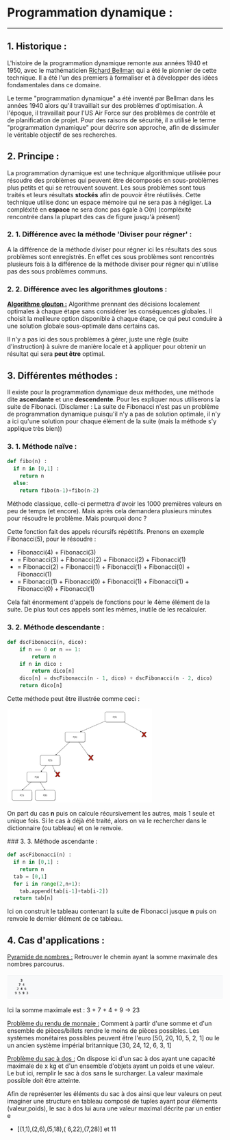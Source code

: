 # Programmation dynamique :

------

## 1. Historique :

L'histoire de la programmation dynamique remonte aux années 1940 et  1950, avec le mathématicien [Richard Bellman](https://fr.wikipedia.org/wiki/Richard_Bellman)  qui a été le pionnier de  cette technique. Il a été l'un des premiers à formaliser et à développer des idées fondamentales dans ce domaine.

Le terme "programmation dynamique" a été inventé par Bellman dans les  années 1940 alors qu'il travaillait sur des problèmes d'optimisation. À  l'époque, il travaillait pour l'US Air Force sur des problèmes de  contrôle et de planification de projet. Pour des raisons de sécurité, il a utilisé le terme "programmation dynamique" pour décrire son approche, afin de dissimuler le véritable objectif de ses recherches.

## 2. Principe :

La programmation dynamique est une technique algorithmique utilisée pour résoudre des problèmes qui peuvent être décomposés en sous-problèmes plus petits et qui se retrouvent souvent. Les sous problèmes sont tous traités et leurs résultats **stockés** afin de pouvoir être réutilisés. Cette technique utilise donc un espace mémoire qui ne sera pas à négliger. La compléxité en **espace** ne sera donc pas égale à O(n) (compléxité rencontrée dans la plupart des cas de figure jusqu'à présent)

### 2. 1. Différence avec la méthode 'Diviser pour régner' :

A la différence de la méthode diviser pour régner ici les résultats des sous problèmes sont enregistrés. En effet ces sous problèmes sont rencontrés plusieurs fois à la différence de la méthode diviser pour régner qui n'utilise pas des sous problèmes communs.

### 2. 2. Différence avec les algorithmes gloutons :

<u>**Algorithme glouton :**</u> Algorithme prennant des décisions localement optimales à chaque étape sans considérer les conséquences globales. Il choisit la meilleure option disponible à chaque étape, ce qui peut conduire à une solution globale sous-optimale dans certains cas. 

Il n'y a pas ici des sous problèmes à gérer, juste une règle (suite d'instruction) à suivre de manière locale et à appliquer pour obtenir un résultat qui sera **peut être** optimal.

## 3. Différentes méthodes :

Il existe pour la programmation dynamique deux méthodes, une méthode dite **ascendante** et une **descendente**. Pour les expliquer nous utiliserons la suite de Fibonaci. (Disclamer : La suite de Fibonacci n'est pas un problème de programmation dynamique puisqu'il n'y a pas de solution optimale, il n'y a ici qu'une solution pour chaque élément de la suite (mais la méthode s'y applique très bien))

### 3. 1. Méthode naïve :

```python
def fibo(n) :
  if n in [0,1] :
    return n
  else:
    return fibo(n-1)+fibo(n-2)
```

Méthode classique, celle-ci permettra d'avoir les 1000 premières valeurs en peu de temps (et encore). Mais après cela demandera plusieurs minutes pour résoudre le problème. Mais pourquoi donc ?

Cette fonction fait des appels récursifs répétitifs. Prenons en exemple Fibonacci(5), pour le résoudre :

- Fibonacci(4) + Fibonacci(3)
-  = Fibonacci(3) + Fibonacci(2) + Fibonacci(2) + Fibonacci(1)
- = Fibonacci(2) + Fibonacci(1) + Fibonacci(1) + Fibonacci(0) + Fibonacci(1)
- = Fibonacci(1) + Fibonacci(0) + Fibonacci(1) + Fibonacci(1) + Fibonacci(0) + Fibonacci(1)

Cela fait énormement d'appels de fonctions pour le 4ème élément de la suite. De plus tout ces appels sont les mêmes, inutile de les recalculer.

### 3. 2. Méthode descendante :

```python
def dscFibonacci(n, dico):
    if n == 0 or n == 1:
        return n
    if n in dico :
        return dico[n]
    dico[n] = dscFibonacci(n - 1, dico) + dscFibonacci(n - 2, dico)
    return dico[n]
```

Cette méthode peut être illustrée comme ceci :

<img src="./Images/asc.png" alt="asc" style="zoom: 33%;" />

On part du cas **n** puis on calcule récursivement les autres, mais 1 seule et unique fois. Si le cas à déjà été traité, alors on va le rechercher dans le dictionnaire (ou tableau) et on le renvoie.

### 3. 3. Méthode ascendante :

```python
def ascFibonacci(n) :
  if n in [0,1] :
    return n
  tab = [0,1]
  for i in range(2,n+1):
    tab.append(tab[i-1]+tab[i-2])
  return tab[n]
```

Ici on construit le tableau contenant la suite de Fibonacci jusque **n** puis on renvoie le dernier élément de ce tableau.

## 4. Cas d'applications :

<u>Pyramide de nombres :</u> Retrouver le chemin ayant la somme maximale des nombres parcourus.

![image-20240404005435648](./Images/pyramide.png)

Ici la somme maximale est : 3 + 7 + 4 + 9 -> 23

<u>Problème du rendu de monnaie :</u> Comment à partir d'une somme et d'un ensemble de pièces/billets rendre le moins de pièces possibles. Les systèmes monétaires possibles peuvent être l'euro [50, 20, 10, 5, 2, 1] ou le un ancien système impérial britannique [30, 24, 12, 6, 3, 1]

<u>Problème du sac à dos :</u> On dispose ici d'un sac à dos ayant une capacité maximale de x kg et d'un ensemble d'objets ayant un poids et une valeur. Le but ici, remplir le sac à dos sans le surcharger. La valeur maximale possible doit être atteinte. 

Afin de représenter les éléments du sac à dos ainsi que leur valeurs on peut imaginer une structure en tableau composé de tuples ayant pour éléments (valeur,poids), le sac à dos lui aura une valeur maximal décrite par un entier e

-  [(1,1),(2,6),(5,18),( 6,22),(7,28)] et 11
